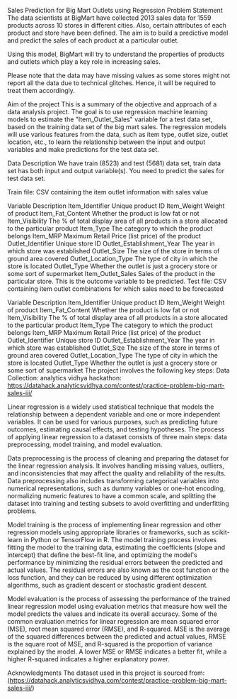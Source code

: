 Sales Prediction for Big Mart Outlets using Regression
Problem Statement
The data scientists at BigMart have collected 2013 sales data for 1559 products across 10 stores in different cities. Also, certain attributes of each product and store have been defined. The aim is to build a predictive model and predict the sales of each product at a particular outlet.

Using this model, BigMart will try to understand the properties of products and outlets which play a key role in increasing sales.

Please note that the data may have missing values as some stores might not report all the data due to technical glitches. Hence, it will be required to treat them accordingly.

Aim of the project
This is a summary of the objective and approach of a data analysis project. The goal is to use regression machine learning models to estimate the "Item_Outlet_Sales" variable for a test data set, based on the training data set of the big mart sales. The regression models will use various features from the data, such as item type, outlet size, outlet location, etc., to learn the relationship between the input and output variables and make predictions for the test data set.

Data Description
We have train (8523) and test (5681) data set, train data set has both input and output variable(s). You need to predict the sales for test data set.

Train file: CSV containing the item outlet information with sales value

Variable	Description
Item_Identifier	Unique product ID
Item_Weight	Weight of product
Item_Fat_Content	Whether the product is low fat or not
Item_Visibility	The % of total display area of all products in a store allocated to the particular product
Item_Type	The category to which the product belongs
Item_MRP	Maximum Retail Price (list price) of the product
Outlet_Identifier	Unique store ID
Outlet_Establishment_Year	The year in which store was established
Outlet_Size	The size of the store in terms of ground area covered
Outlet_Location_Type	The type of city in which the store is located
Outlet_Type	Whether the outlet is just a grocery store or some sort of supermarket
Item_Outlet_Sales	Sales of the product in the particular store. This is the outcome variable to be predicted.
Test file: CSV containing item outlet combinations for which sales need to be forecasted

Variable	Description
Item_Identifier	Unique product ID
Item_Weight	Weight of product
Item_Fat_Content	Whether the product is low fat or not
Item_Visibility	The % of total display area of all products in a store allocated to the particular product
Item_Type	The category to which the product belongs
Item_MRP	Maximum Retail Price (list price) of the product
Outlet_Identifier	Unique store ID
Outlet_Establishment_Year	The year in which store was established
Outlet_Size	The size of the store in terms of ground area covered
Outlet_Location_Type	The type of city in which the store is located
Outlet_Type	Whether the outlet is just a grocery store or some sort of supermarket
The project involves the following key steps:
Data Collection: analytics vidhya hackathon: https://datahack.analyticsvidhya.com/contest/practice-problem-big-mart-sales-iii/

Linear regression is a widely used statistical technique that models the relationship between a dependent variable and one or more independent variables. It can be used for various purposes, such as predicting future outcomes, estimating causal effects, and testing hypotheses. The process of applying linear regression to a dataset consists of three main steps: data preprocessing, model training, and model evaluation.

Data preprocessing is the process of cleaning and preparing the dataset for the linear regression analysis. It involves handling missing values, outliers, and inconsistencies that may affect the quality and reliability of the results. Data preprocessing also includes transforming categorical variables into numerical representations, such as dummy variables or one-hot encoding, normalizing numeric features to have a common scale, and splitting the dataset into training and testing subsets to avoid overfitting and underfitting problems.

Model training is the process of implementing linear regression and other regression models using appropriate libraries or frameworks, such as scikit-learn in Python or TensorFlow in R. The model training process involves fitting the model to the training data, estimating the coefficients (slope and intercept) that define the best-fit line, and optimizing the model's performance by minimizing the residual errors between the predicted and actual values. The residual errors are also known as the cost function or the loss function, and they can be reduced by using different optimization algorithms, such as gradient descent or stochastic gradient descent.

Model evaluation is the process of assessing the performance of the trained linear regression model using evaluation metrics that measure how well the model predicts the values and indicate its overall accuracy. Some of the common evaluation metrics for linear regression are mean squared error (MSE), root mean squared error (RMSE), and R-squared. MSE is the average of the squared differences between the predicted and actual values, RMSE is the square root of MSE, and R-squared is the proportion of variance explained by the model. A lower MSE or RMSE indicates a better fit, while a higher R-squared indicates a higher explanatory power.

Acknowledgments
The dataset used in this project is sourced from: (https://datahack.analyticsvidhya.com/contest/practice-problem-big-mart-sales-iii/)
